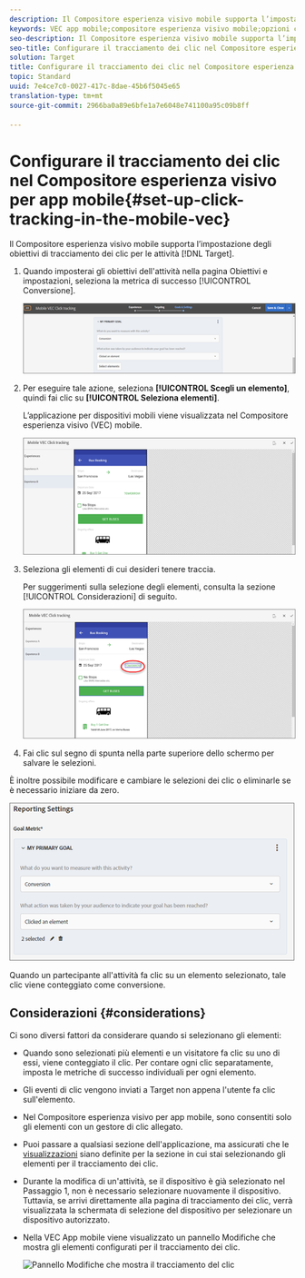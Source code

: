 ```yaml
---
description: Il Compositore esperienza visivo mobile supporta l’impostazione degli obiettivi di tracciamento dei clic per le attività Target.
keywords: VEC app mobile;compositore esperienza visivo mobile;opzioni compositore esperienza mobile;opzioni esperienza mobile;visualizzazione di target;clic, tracciamento dei clic;tracciare
seo-description: Il Compositore esperienza visivo mobile supporta l’impostazione degli obiettivi di tracciamento dei clic per le attività di Adobe Target.
seo-title: Configurare il tracciamento dei clic nel Compositore esperienza visivo per app mobile
solution: Target
title: Configurare il tracciamento dei clic nel Compositore esperienza visivo per app mobile
topic: Standard
uuid: 7e4ce7c0-0027-417c-8dae-45b6f5045e65
translation-type: tm+mt
source-git-commit: 2966ba0a89e6bfe1a7e6048e741100a95c09b8ff

---
```



# Configurare il tracciamento dei clic nel Compositore esperienza visivo per app mobile{#set-up-click-tracking-in-the-mobile-vec}

Il Compositore esperienza visivo mobile supporta l’impostazione degli obiettivi di tracciamento dei clic per le attività [!DNL Target].

1. Quando imposterai gli obiettivi dell'attività nella pagina Obiettivi e impostazioni, seleziona la metrica di successo [!UICONTROL Conversione].

   ![](assets/mobile-vec-clicktrack1.png)

1. Per eseguire tale azione, seleziona **[!UICONTROL Scegli un elemento]**, quindi fai clic su **[!UICONTROL Seleziona elementi]**.

   L’applicazione per dispositivi mobili viene visualizzata nel Compositore esperienza visivo (VEC) mobile.

   ![](assets/mobile-vec-clicktrack2.png)

1. Seleziona gli elementi di cui desideri tenere traccia.

   Per suggerimenti sulla selezione degli elementi, consulta la sezione [!UICONTROL Considerazioni] di seguito.

   ![](assets/mobile-vec-clicktrack3.png)

1. Fai clic sul segno di spunta nella parte superiore dello schermo per salvare le selezioni.

È inoltre possibile modificare e cambiare le selezioni dei clic o eliminarle se è necessario iniziare da zero.

![](assets/mobile-vec-clicktrack4.png)

Quando un partecipante all'attività fa clic su un elemento selezionato, tale clic viene conteggiato come conversione.

## Considerazioni {#considerations}

Ci sono diversi fattori da considerare quando si selezionano gli elementi:

* Quando sono selezionati più elementi e un visitatore fa clic su uno di essi, viene conteggiato il clic. Per contare ogni clic separatamente, imposta le metriche di successo individuali per ogni elemento.
* Gli eventi di clic vengono inviati a Target non appena l'utente fa clic sull'elemento.
* Nel Compositore esperienza visivo per app mobile, sono consentiti solo gli elementi con un gestore di clic allegato.
* Puoi passare a qualsiasi sezione dell'applicazione, ma assicurati che le [visualizzazioni](/help/c-target-mobile-app/c-mobile-visual-experience-composer/mobile-visual-experience-composer.md#target-views) siano definite per la sezione in cui stai selezionando gli elementi per il tracciamento dei clic.
* Durante la modifica di un'attività, se il dispositivo è già selezionato nel Passaggio 1, non è necessario selezionare nuovamente il dispositivo. Tuttavia, se arrivi direttamente alla pagina di tracciamento dei clic, verrà visualizzata la schermata di selezione del dispositivo per selezionare un dispositivo autorizzato.
* Nella VEC App mobile viene visualizzato un pannello Modifiche che mostra gli elementi configurati per il tracciamento dei clic.

   ![Pannello Modifiche che mostra il tracciamento del clic
   ](/help/c-target-mobile-app/c-mobile-visual-experience-composer/assets/click-track-modifications-panel.png)